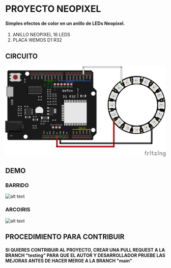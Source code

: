 #   PROYECTO NEOPIXEL

#### Simples efectos de color en un anillo de LEDs Neopixel.

1.  ANILLO NEOPIXEL 16 LEDS
2.  PLACA WEMOS D1 R32

##  CIRCUITO
![alt text](assets/diagram.png)

##  DEMO
### BARRIDO
![alt text](assets/demo_barrido.gif)
### ARCOIRIS
![alt text](assets/demo_arcoiris.gif)

##  PROCEDIMIENTO PARA CONTRIBUIR
#### SI QUIERES CONTRIBUIR AL PROYECTO, CREAR UNA PULL REQUEST A LA BRANCH "testing" PARA QUE EL AUTOR Y DESARROLLADOR PRUEBE LAS MEJORAS ANTES DE HACER MERGE A LA BRANCH "main"